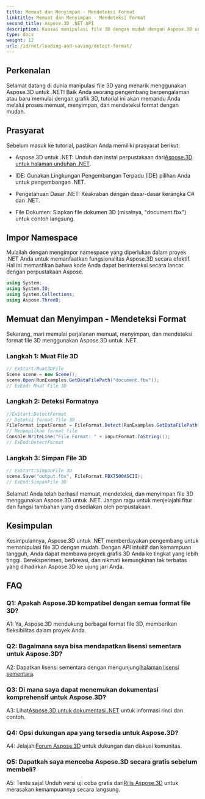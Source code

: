 ```yaml
---
title: Memuat dan Menyimpan - Mendeteksi Format
linktitle: Memuat dan Menyimpan - Mendeteksi Format
second_title: Aspose.3D .NET API
description: Kuasai manipulasi file 3D dengan mudah dengan Aspose.3D untuk .NET. Muat, simpan, dan deteksi format dengan lancar.
type: docs
weight: 12
url: /id/net/loading-and-saving/detect-format/
---
```

## Perkenalan

Selamat datang di dunia manipulasi file 3D yang menarik menggunakan Aspose.3D untuk .NET! Baik Anda seorang pengembang berpengalaman atau baru memulai dengan grafik 3D, tutorial ini akan memandu Anda melalui proses memuat, menyimpan, dan mendeteksi format dengan mudah.

## Prasyarat

Sebelum masuk ke tutorial, pastikan Anda memiliki prasyarat berikut:

-  Aspose.3D untuk .NET: Unduh dan instal perpustakaan dari[Aspose.3D untuk halaman unduhan .NET](https://releases.aspose.com/3d/net/).

- IDE: Gunakan Lingkungan Pengembangan Terpadu (IDE) pilihan Anda untuk pengembangan .NET.

- Pengetahuan Dasar .NET: Keakraban dengan dasar-dasar kerangka C# dan .NET.

- File Dokumen: Siapkan file dokumen 3D (misalnya, "document.fbx") untuk contoh langsung.

## Impor Namespace

Mulailah dengan mengimpor namespace yang diperlukan dalam proyek .NET Anda untuk memanfaatkan fungsionalitas Aspose.3D secara efektif. Hal ini memastikan bahwa kode Anda dapat berinteraksi secara lancar dengan perpustakaan Aspose.

```csharp
using System;
using System.IO;
using System.Collections;
using Aspose.ThreeD;
```

## Memuat dan Menyimpan - Mendeteksi Format

Sekarang, mari memulai perjalanan memuat, menyimpan, dan mendeteksi format file 3D menggunakan Aspose.3D untuk .NET.

### Langkah 1: Muat File 3D

```csharp
// ExStart:Muat3DFile
Scene scene = new Scene();
scene.Open(RunExamples.GetDataFilePath("document.fbx"));
// ExEnd: Muat File 3D
```

### Langkah 2: Deteksi Formatnya

```csharp
//ExStart:DetectFormat
// Deteksi format file 3D
FileFormat inputFormat = FileFormat.Detect(RunExamples.GetDataFilePath("document.fbx"));
// Menampilkan format file
Console.WriteLine("File Format: " + inputFormat.ToString());
// ExEnd:DetectFormat
```

### Langkah 3: Simpan File 3D

```csharp
// ExStart:SimpanFile 3D
scene.Save("output.fbx", FileFormat.FBX7500ASCII);
// ExEnd:SimpanFile 3D
```

Selamat! Anda telah berhasil memuat, mendeteksi, dan menyimpan file 3D menggunakan Aspose.3D untuk .NET. Jangan ragu untuk menjelajahi fitur dan fungsi tambahan yang disediakan oleh perpustakaan.

## Kesimpulan

Kesimpulannya, Aspose.3D untuk .NET memberdayakan pengembang untuk memanipulasi file 3D dengan mudah. Dengan API intuitif dan kemampuan tangguh, Anda dapat membawa proyek grafis 3D Anda ke tingkat yang lebih tinggi. Bereksperimen, berkreasi, dan nikmati kemungkinan tak terbatas yang dihadirkan Aspose.3D ke ujung jari Anda.

## FAQ

### Q1: Apakah Aspose.3D kompatibel dengan semua format file 3D?

A1: Ya, Aspose.3D mendukung berbagai format file 3D, memberikan fleksibilitas dalam proyek Anda.

### Q2: Bagaimana saya bisa mendapatkan lisensi sementara untuk Aspose.3D?

 A2: Dapatkan lisensi sementara dengan mengunjungi[halaman lisensi sementara](https://purchase.aspose.com/temporary-license/).

### Q3: Di mana saya dapat menemukan dokumentasi komprehensif untuk Aspose.3D?

 A3: Lihat[Aspose.3D untuk dokumentasi .NET](https://reference.aspose.com/3d/net/) untuk informasi rinci dan contoh.

### Q4: Opsi dukungan apa yang tersedia untuk Aspose.3D?

 A4: Jelajahi[Forum Aspose.3D](https://forum.aspose.com/c/3d/18) untuk dukungan dan diskusi komunitas.

### Q5: Dapatkah saya mencoba Aspose.3D secara gratis sebelum membeli?

A5: Tentu saja! Unduh versi uji coba gratis dari[Rilis Aspose.3D](https://releases.aspose.com/) untuk merasakan kemampuannya secara langsung.